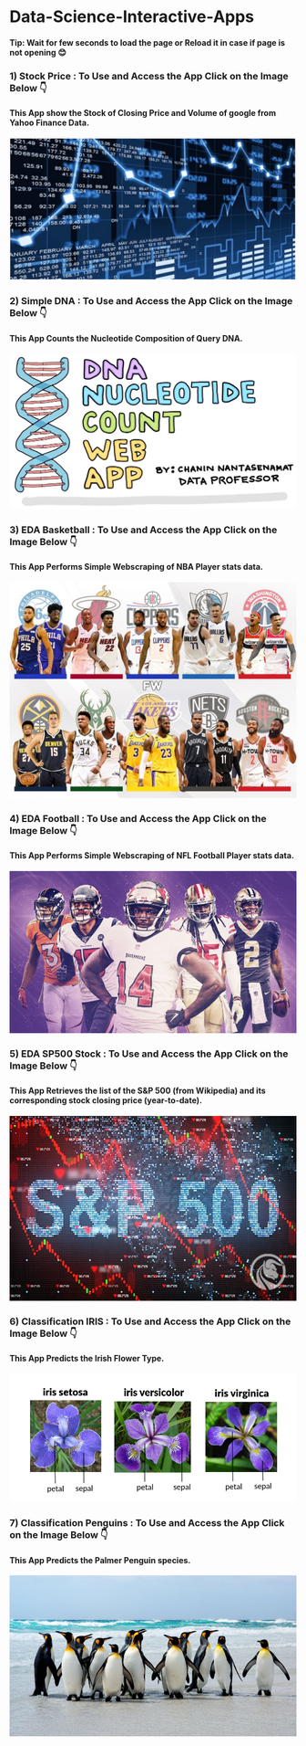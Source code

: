 # Data-Science-Interactive-Apps

#### Tip: Wait for few seconds to load the page or Reload it in case if page is not opening 😊

### 1) Stock Price : To Use and Access the App Click on the Image Below 👇

#### This App show the Stock of Closing Price and Volume of google from Yahoo Finance Data.

[![Stock Price](App_1%20Stock%20Price/Stock%20Price.png)](https://simple-stock-price.herokuapp.com/)

### 2) Simple DNA : To Use and Access the App Click on the Image Below 👇

#### This App Counts the Nucleotide Composition of Query DNA.

[![Simple DNA](App_2%20Simple%20DNA/dna-logo.jpg)](https://simple-dna-app.herokuapp.com/)

### 3) EDA Basketball : To Use and Access the App Click on the Image Below 👇

#### This App Performs Simple Webscraping of NBA Player stats data.

[![EDA Basketball](App_3%20EDA%20Basketball/Basketball.jpeg)](https://basketball-eda-app.herokuapp.com/)

### 4) EDA Football : To Use and Access the App Click on the Image Below 👇

#### This App Performs Simple Webscraping of NFL Football Player stats data.

[![EDA Football](App_4%20EDA%20Football/Football.jpg)](https://football-eda-app.herokuapp.com/)

### 5) EDA SP500 Stock : To Use and Access the App Click on the Image Below 👇

#### This App Retrieves the list of the **S&P 500** (from Wikipedia) and its corresponding **stock closing price** (year-to-date).

[![EDA SP500 Stock](App_5%20EDA%20SP500%20Stock/SP500.jpg)](https://sp500-stock-app.herokuapp.com/)

### 6) Classification IRIS : To Use and Access the App Click on the Image Below 👇

#### This App Predicts the **Irish Flower Type**.

[![Classification IRIS](App_6%20Classification%20Iris/IRIS.png)](https://classification-iris-app.herokuapp.com/)

### 7) Classification Penguins : To Use and Access the App Click on the Image Below 👇

#### This App Predicts the **Palmer Penguin** species.

[![Classification Penguins](App_7%20Classification%20Penguins/Penguins.jpg)](https://penguins-classification-app.herokuapp.com/)





